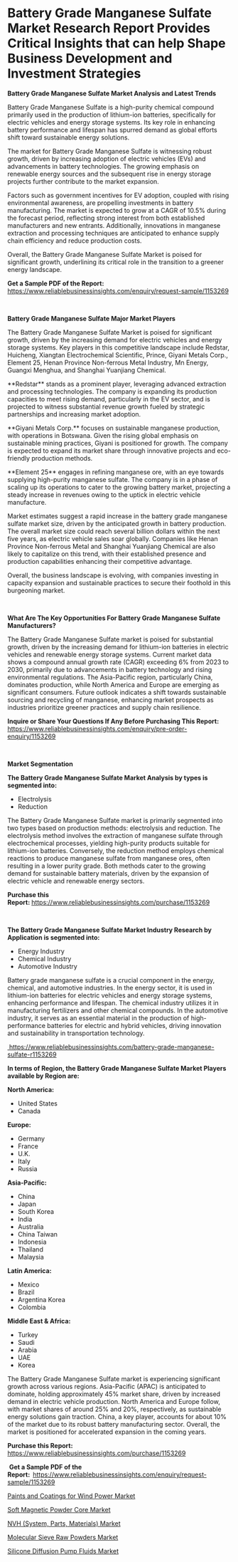 <p><h1>Battery Grade Manganese Sulfate Market Research Report Provides Critical Insights that can help Shape Business Development and Investment Strategies</h1></p><p><strong>Battery Grade Manganese Sulfate Market Analysis and Latest Trends</strong></p>
<p><p>Battery Grade Manganese Sulfate is a high-purity chemical compound primarily used in the production of lithium-ion batteries, specifically for electric vehicles and energy storage systems. Its key role in enhancing battery performance and lifespan has spurred demand as global efforts shift toward sustainable energy solutions.</p><p>The market for Battery Grade Manganese Sulfate is witnessing robust growth, driven by increasing adoption of electric vehicles (EVs) and advancements in battery technologies. The growing emphasis on renewable energy sources and the subsequent rise in energy storage projects further contribute to the market expansion. </p><p>Factors such as government incentives for EV adoption, coupled with rising environmental awareness, are propelling investments in battery manufacturing. The market is expected to grow at a CAGR of 10.5% during the forecast period, reflecting strong interest from both established manufacturers and new entrants. Additionally, innovations in manganese extraction and processing techniques are anticipated to enhance supply chain efficiency and reduce production costs.</p><p>Overall, the Battery Grade Manganese Sulfate Market is poised for significant growth, underlining its critical role in the transition to a greener energy landscape.</p></p>
<p><strong>Get a Sample PDF of the Report:&nbsp;</strong> <a href="https://www.reliablebusinessinsights.com/enquiry/request-sample/1153269?utm_campaign=1847&utm_medium=2&utm_source=Github&utm_content=ia&utm_term=05022025&utm_id=battery-grade-manganese-sulfate">https://www.reliablebusinessinsights.com/enquiry/request-sample/1153269</a></p>
<p>&nbsp;</p>
<p><strong>Battery Grade Manganese Sulfate Major Market Players</strong></p>
<p><p>The Battery Grade Manganese Sulfate Market is poised for significant growth, driven by the increasing demand for electric vehicles and energy storage systems. Key players in this competitive landscape include Redstar, Huicheng, Xiangtan Electrochemical Scientific, Prince, Giyani Metals Corp., Element 25, Henan Province Non-ferrous Metal Industry, Mn Energy, Guangxi Menghua, and Shanghai Yuanjiang Chemical.</p><p>**Redstar** stands as a prominent player, leveraging advanced extraction and processing technologies. The company is expanding its production capacities to meet rising demand, particularly in the EV sector, and is projected to witness substantial revenue growth fueled by strategic partnerships and increasing market adoption.</p><p>**Giyani Metals Corp.** focuses on sustainable manganese production, with operations in Botswana. Given the rising global emphasis on sustainable mining practices, Giyani is positioned for growth. The company is expected to expand its market share through innovative projects and eco-friendly production methods.</p><p>**Element 25** engages in refining manganese ore, with an eye towards supplying high-purity manganese sulfate. The company is in a phase of scaling up its operations to cater to the growing battery market, projecting a steady increase in revenues owing to the uptick in electric vehicle manufacture.</p><p>Market estimates suggest a rapid increase in the battery grade manganese sulfate market size, driven by the anticipated growth in battery production. The overall market size could reach several billion dollars within the next five years, as electric vehicle sales soar globally. Companies like Henan Province Non-ferrous Metal and Shanghai Yuanjiang Chemical are also likely to capitalize on this trend, with their established presence and production capabilities enhancing their competitive advantage. </p><p>Overall, the business landscape is evolving, with companies investing in capacity expansion and sustainable practices to secure their foothold in this burgeoning market.</p></p>
<p>&nbsp;</p>
<p><strong>What Are The Key Opportunities For Battery Grade Manganese Sulfate Manufacturers?</strong></p>
<p><p>The Battery Grade Manganese Sulfate market is poised for substantial growth, driven by the increasing demand for lithium-ion batteries in electric vehicles and renewable energy storage systems. Current market data shows a compound annual growth rate (CAGR) exceeding 6% from 2023 to 2030, primarily due to advancements in battery technology and rising environmental regulations. The Asia-Pacific region, particularly China, dominates production, while North America and Europe are emerging as significant consumers. Future outlook indicates a shift towards sustainable sourcing and recycling of manganese, enhancing market prospects as industries prioritize greener practices and supply chain resilience.</p></p>
<p><strong>Inquire or Share Your Questions If Any Before Purchasing This Report:</strong> <a href="https://www.reliablebusinessinsights.com/enquiry/pre-order-enquiry/1153269?utm_campaign=1847&utm_medium=2&utm_source=Github&utm_content=ia&utm_term=05022025&utm_id=battery-grade-manganese-sulfate">https://www.reliablebusinessinsights.com/enquiry/pre-order-enquiry/1153269</a></p>
<p>&nbsp;</p>
<p><strong>Market Segmentation</strong></p>
<p><strong>The Battery Grade Manganese Sulfate Market Analysis by types is segmented into:</strong></p>
<p><ul><li>Electrolysis</li><li>Reduction</li></ul></p>
<p><p>The Battery Grade Manganese Sulfate market is primarily segmented into two types based on production methods: electrolysis and reduction. The electrolysis method involves the extraction of manganese sulfate through electrochemical processes, yielding high-purity products suitable for lithium-ion batteries. Conversely, the reduction method employs chemical reactions to produce manganese sulfate from manganese ores, often resulting in a lower purity grade. Both methods cater to the growing demand for sustainable battery materials, driven by the expansion of electric vehicle and renewable energy sectors.</p></p>
<p><strong>Purchase this Report:&nbsp;</strong><a href="https://www.reliablebusinessinsights.com/purchase/1153269?utm_campaign=1847&utm_medium=2&utm_source=Github&utm_content=ia&utm_term=05022025&utm_id=battery-grade-manganese-sulfate">https://www.reliablebusinessinsights.com/purchase/1153269</a></p>
<p>&nbsp;</p>
<p><strong>The Battery Grade Manganese Sulfate Market Industry Research by Application is segmented into:</strong></p>
<p><ul><li>Energy Industry</li><li>Chemical Industry</li><li>Automotive Industry</li></ul></p>
<p><p>Battery grade manganese sulfate is a crucial component in the energy, chemical, and automotive industries. In the energy sector, it is used in lithium-ion batteries for electric vehicles and energy storage systems, enhancing performance and lifespan. The chemical industry utilizes it in manufacturing fertilizers and other chemical compounds. In the automotive industry, it serves as an essential material in the production of high-performance batteries for electric and hybrid vehicles, driving innovation and sustainability in transportation technology.</p></p>
<p><a href="https://www.reliablebusinessinsights.com/battery-grade-manganese-sulfate-r1153269?utm_campaign=1847&utm_medium=2&utm_source=Github&utm_content=ia&utm_term=05022025&utm_id=battery-grade-manganese-sulfate">&nbsp;https://www.reliablebusinessinsights.com/battery-grade-manganese-sulfate-r1153269</a></p>
<p><strong>In terms of Region, the Battery Grade Manganese Sulfate Market Players available by Region are:</strong></p>
<p>
    <p> <strong> North America: </strong>
        <ul>
            <li>United States</li>
            <li>Canada</li>
        </ul>
        </p> 
    <p> <strong> Europe: </strong>
        <ul>
            <li>Germany</li>
            <li>France</li>
            <li>U.K.</li>
            <li>Italy</li>
            <li>Russia</li>
        </ul>
        </p> 
    <p> <strong> Asia-Pacific: </strong>
        <ul>
            <li>China</li>
            <li>Japan</li>
            <li>South Korea</li>
            <li>India</li>
            <li>Australia</li>
            <li>China Taiwan</li>
            <li>Indonesia</li>
            <li>Thailand</li>
            <li>Malaysia</li>
        </ul>
        </p> 
    <p> <strong> Latin America: </strong>
        <ul>
            <li>Mexico</li>
            <li>Brazil</li>
            <li>Argentina Korea</li>
            <li>Colombia</li>
        </ul>
        </p> 
    <p> <strong> Middle East & Africa: </strong>
        <ul>
            <li>Turkey</li>
            <li>Saudi</li>
            <li>Arabia</li>
            <li>UAE</li>
            <li>Korea</li>
        </ul>
    </p>
    </p>
<p><p>The Battery Grade Manganese Sulfate market is experiencing significant growth across various regions. Asia-Pacific (APAC) is anticipated to dominate, holding approximately 45% market share, driven by increased demand in electric vehicle production. North America and Europe follow, with market shares of around 25% and 20%, respectively, as sustainable energy solutions gain traction. China, a key player, accounts for about 10% of the market due to its robust battery manufacturing sector. Overall, the market is positioned for accelerated expansion in the coming years.</p></p>
<p><strong>Purchase this Report: </strong><a href="https://www.reliablebusinessinsights.com/purchase/1153269?utm_campaign=1847&utm_medium=2&utm_source=Github&utm_content=ia&utm_term=05022025&utm_id=battery-grade-manganese-sulfate">https://www.reliablebusinessinsights.com/purchase/1153269</a></p>
<p>&nbsp;<strong>Get a Sample PDF of the Report:&nbsp;&nbsp;</strong><a href="https://www.reliablebusinessinsights.com/enquiry/request-sample/1153269?utm_campaign=1847&utm_medium=2&utm_source=Github&utm_content=ia&utm_term=05022025&utm_id=battery-grade-manganese-sulfate">https://www.reliablebusinessinsights.com/enquiry/request-sample/1153269</a></p>
<p><strong></strong></p>
<p><p><a href="https://github.com/loppibsr/Market-Research-Report-List-1/blob/main/paints-and-coatings-for-wind-power-market.md?utm_campaign=1847&utm_medium=2&utm_source=Github&utm_content=ia&utm_term=05022025&utm_id=battery-grade-manganese-sulfate">Paints and Coatings for Wind Power Market</a></p><p><a href="https://github.com/alanepetevi/Market-Research-Report-List-1/blob/main/soft-magnetic-powder-core-market.md?utm_campaign=1847&utm_medium=2&utm_source=Github&utm_content=ia&utm_term=05022025&utm_id=battery-grade-manganese-sulfate">Soft Magnetic Powder Core Market</a></p><p><a href="https://github.com/tjoensfibich/Market-Research-Report-List-1/blob/main/nvh-system-parts-materials-market.md?utm_campaign=1847&utm_medium=2&utm_source=Github&utm_content=ia&utm_term=05022025&utm_id=battery-grade-manganese-sulfate">NVH (System, Parts, Materials) Market</a></p><p><a href="https://github.com/zitanebeibit9/Market-Research-Report-List-1/blob/main/molecular-sieve-raw-powders-market.md?utm_campaign=1847&utm_medium=2&utm_source=Github&utm_content=ia&utm_term=05022025&utm_id=battery-grade-manganese-sulfate">Molecular Sieve Raw Powders Market</a></p><p><a href="https://github.com/rebheelder/Market-Research-Report-List-1/blob/main/silicone-diffusion-pump-fluids-market.md?utm_campaign=1847&utm_medium=2&utm_source=Github&utm_content=ia&utm_term=05022025&utm_id=battery-grade-manganese-sulfate">Silicone Diffusion Pump Fluids Market</a></p></p>